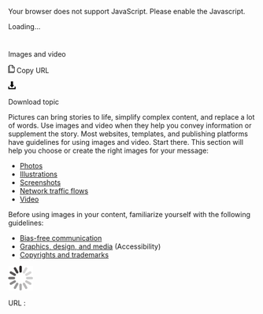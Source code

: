 Your browser does not support JavaScript. Please enable the Javascript.

Loading...

# 

Images and video

![Copy URL](index_files/Copy.png)
Copy URL

![Download](index_files/Download.png)

Download topic

Pictures
can bring stories to life, simplify complex content, and replace
a lot of words. Use images and video when they help you convey
information or supplement the story. Most websites, templates, and
publishing platforms have guidelines for using images and video.
Start there. This section will help you choose or create the right
images for your message:

  - [Photos](https://worldready.cloudapp.net/Styleguide/Read?id=2700&topicid=36403)
  - [Illustrations](https://worldready.cloudapp.net/Styleguide/Read?id=2700&topicid=36404)
  - [Screenshots](https://worldready.cloudapp.net/Styleguide/Read?id=2700&topicid=36405)
  - [Network traffic flows](https://worldready.cloudapp.net/Styleguide/Read?id=2700&topicid=36406)
  - [Video](https://worldready.cloudapp.net/Styleguide/Read?id=2700&topicid=36407)

Before using images in your content, familiarize yourself with the following guidelines:

  - [Bias-free communication](https://worldready.cloudapp.net/Styleguide/Read?id=2700&topicid=26708)
  - [Graphics, design, and media](https://worldready.cloudapp.net/Styleguide/Read?id=2700&topicid=32191) (Accessibility)
  - [Copyrights and trademarks](https://worldready.cloudapp.net/Styleguide/Read?id=2700&topicid=26696)

![In progress](index_files/activity-large.gif)

URL :
